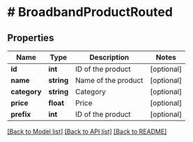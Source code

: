 # # BroadbandProductRouted

## Properties

Name | Type | Description | Notes
------------ | ------------- | ------------- | -------------
**id** | **int** | ID of the product | [optional]
**name** | **string** | Name of the product | [optional]
**category** | **string** | Category | [optional]
**price** | **float** | Price | [optional]
**prefix** | **int** | ID of the product | [optional]

[[Back to Model list]](../../README.md#models) [[Back to API list]](../../README.md#endpoints) [[Back to README]](../../README.md)
